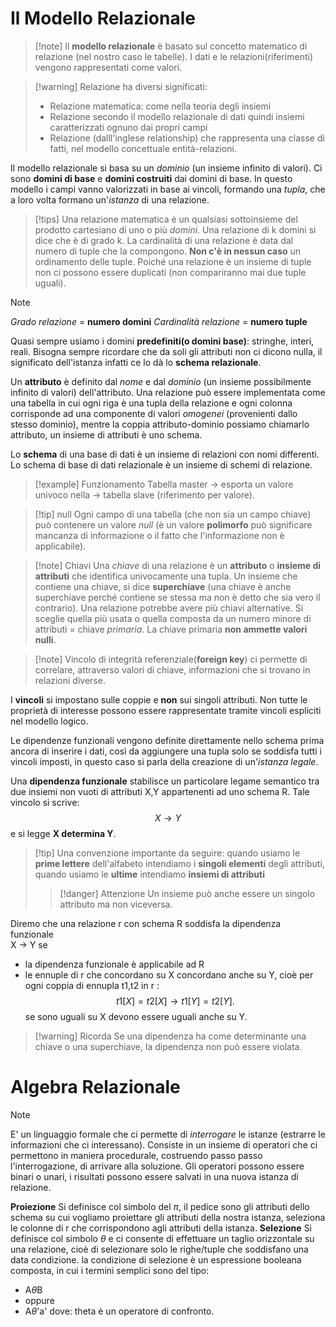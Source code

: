 #  Il Modello Relazionale
>[!note] Il **modello relazionale** è basato sul concetto matematico di relazione (nel nostro caso le tabelle). I dati e le relazioni(riferimenti) vengono rappresentati come valori.

>[!warning] Relazione ha diversi significati:
> - Relazione matematica: come nella teoria degli insiemi
>- Relazione secondo il modello relazionale di dati quindi insiemi caratterizzati ognuno dai propri campi
> - Relazione (dalll'inglese relationship) che rappresenta una classe di fatti, nel modello concettuale entità-relazioni.

Il modello relazionale si basa su un *dominio* (un insieme infinito di valori). Ci sono **domini di base** e **domini costruiti** dai domini di base. In questo modello i campi vanno valorizzati in base ai vincoli, formando una *tupla*, che a loro volta formano un'*istanza* di una relazione. 

>[!tips] Una relazione matematica è un qualsiasi sottoinsieme del prodotto cartesiano di uno o più *domini*. Una relazione di k domini si dice che è di grado k. La cardinalità di una relazione è data dal numero di tuple che la compongono. **Non c'è in nessun caso** un ordinamento delle tuple. Poiché una relazione è un insieme di tuple non ci possono essere duplicati (non compariranno mai due tuple uguali).

>[!note]  
>*Grado relazione* = **numero domini**
*Cardinalità relazione* = **numero tuple**

Quasi sempre usiamo i domini **predefiniti(o domini base)**: stringhe, interi, reali. Bisogna sempre ricordare che da soli gli attributi non ci dicono nulla, il significato dell'istanza infatti ce lo dà lo **schema relazionale**.

Un **attributo** è definito dal *nome* e dal *dominio* (un insieme possibilmente infinito di valori) dell'attributo. Una relazione può essere implementata come una tabella in cui ogni riga è una tupla della relazione e ogni colonna corrisponde ad una componente di valori *omogenei* (provenienti dallo stesso dominio), mentre la coppia attributo-dominio possiamo chiamarlo attributo, un insieme di attributi è uno schema. 

Lo **schema** di una base di dati è un insieme di relazioni con nomi differenti. Lo schema di base di dati relazionale è un insieme di schemi di relazione. 
>[!example]  Funzionamento
>Tabella master -> esporta un valore univoco nella -> tabella slave (riferimento per valore).

>[!tip]  null
>Ogni campo di una tabella (che non sia un campo chiave) può contenere un valore *null* (è un valore **polimorfo** può significare mancanza di informazione o il fatto che l'informazione non è applicabile).

>[!note]  Chiavi
>Una *chiave* di una relazione è un **attributo** o **insieme di attributi** che identifica univocamente una tupla. Un insieme che contiene una chiave, si dice **superchiave** (una chiave è anche superchiave perché contiene se stessa ma non è detto che sia vero il contrario).
Una relazione potrebbe avere più chiavi alternative. Si sceglie quella più usata o quella composta da un numero minore di attributi = chiave *primaria*. La chiave primaria **non ammette valori nulli**.

>[!note] Vincolo di integrità referenziale(**foreign key**) 
>ci permette di correlare, attraverso valori di chiave, informazioni che si trovano in relazioni diverse. 

I **vincoli** si impostano sulle coppie e **non** sui singoli attributi. Non tutte le proprietà di interesse possono essere rappresentate tramite vincoli espliciti nel modello logico.

Le dipendenze funzionali vengono definite direttamente nello schema prima ancora di inserire i dati, così da aggiungere una tupla solo se soddisfa tutti i vincoli imposti, in questo caso si parla della creazione di un'*istanza legale*.

Una **dipendenza funzionale** stabilisce un particolare legame semantico tra due insiemi non vuoti di attributi X,Y appartenenti ad uno schema R.  Tale vincolo si scrive: $$X \to Y$$ e si legge **X determina Y**. 
>[!tip] Una convenzione importante da seguire: 
>quando usiamo le **prime lettere** dell'alfabeto intendiamo i **singoli elementi** degli attributi, quando usiamo le **ultime** intendiamo **insiemi di attributi**
> >[!danger]  Attenzione
> >  Un insieme può anche essere un singolo attributo ma non viceversa.

Diremo che una relazione r con schema R soddisfa la dipendenza funzionale  
X -> Y se
- la dipendenza funzionale è applicabile ad R
- le ennuple di r che concordano su X concordano anche su Y, cioè per ogni coppia di ennupla t1,t2 in r : $$t1[X] = t2[X] \to t1[Y] = t2[Y].$$se sono uguali su X devono essere uguali anche su Y.
>[!warning] Ricorda
>Se una dipendenza ha come determinante una chiave o una superchiave, la dipendenza non può essere violata.

# Algebra Relazionale
> [!note]
> E' un linguaggio formale che ci permette di *interrogare* le istanze (estrarre le informazioni che ci interessano). Consiste in un insieme di operatori che ci permettono in maniera procedurale, costruendo passo passo l'interrogazione, di arrivare alla soluzione. Gli operatori possono essere binari o unari, i risultati possono essere salvati in una nuova istanza di relazione.

**Proiezione**
Si definisce col simbolo del *$\pi$*, il pedice sono gli attributi dello schema su cui vogliamo proiettare gli attributi della nostra istanza, seleziona le colonne di r che corrispondono agli attributi della istanza.
**Selezione**
Si definisce col simbolo $\theta$ e ci consente di effettuare un taglio orizzontale su una relazione, cioè di selezionare solo le righe/tuple che soddisfano una data condizione. la condizione di selezione è un espressione booleana composta, in cui i termini semplici sono del tipo:
- A$\theta$B
- oppure
- A$\theta$'a'
dove:
theta è un operatore di confronto.



